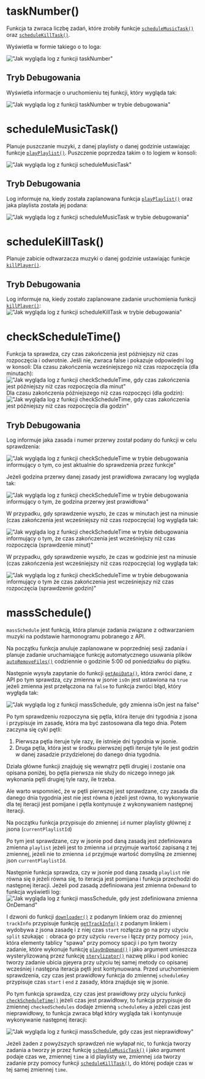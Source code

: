 # taskNumber()

Funkcja ta zwraca liczbę zadań, które zrobiły funkcje [`scheduleMusicTask()`](https://github.com/PFilip08/elektron-radio-player/blob/master/docs/Dokumentacja%20Funkcji/TaskScheduler.js.md#schedulemusictask) oraz [`scheduleKillTask()`](https://github.com/PFilip08/elektron-radio-player/blob/master/docs/Dokumentacja%20Funkcji/TaskScheduler.js.md#schedulekilltask).

Wyświetla w formie takiego o to loga:

!["Jak wygląda log z funkcji taskNumber"](https://i.imgur.com/WtiXhBo.png)

## Tryb Debugowania

Wyświetla informacje o uruchomieniu tej funkcji, który wygląda tak:

!["Jak wygląda log z funkcji taskNumber w trybie debugowania"](https://i.imgur.com/VpmxwA9.png)

# scheduleMusicTask()

Planuje puszczanie muzyki, z danej playlisty o danej godzinie ustawiając funkcje [`playPlaylist()`](https://github.com/PFilip08/elektron-radio-player/blob/master/docs/Dokumentacja%20Funkcji/MusicPlayer.js.md#playplaylist).
Puszczenie poprzedza takim o to logiem w konsoli:

!["Jak wygląda log z funkcji scheduleMusicTask"](https://i.imgur.com/6WH87AO.png)

## Tryb Debugowania

Log informuje na, kiedy została zaplanowana funkcja [`playPlaylist()`](https://github.com/PFilip08/elektron-radio-player/blob/master/docs/Dokumentacja%20Funkcji/MusicPlayer.js.md#playplaylist) oraz jaka playlista została jej podana:

!["Jak wygląda log z funkcji scheduleMusicTask w trybie debugowania"](https://i.imgur.com/90GjKjS.png)

# scheduleKillTask()

Planuje zabicie odtwarzacza muzyki o danej godzinie ustawiając funkcje [`killPlayer()`](https://github.com/PFilip08/elektron-radio-player/blob/master/docs/Dokumentacja%20Funkcji/MusicPlayer.js.md#killplayer).

## Tryb Debugowania

Log informuje na, kiedy zostało zaplanowane zadanie uruchomienia funkcji [`killPlayer()`](https://github.com/PFilip08/elektron-radio-player/blob/master/docs/Dokumentacja%20Funkcji/MusicPlayer.js.md#killplayer):
!["Jak wygląda log z funkcji scheduleKillTask w trybie debugowania"](https://i.imgur.com/kn3AFHO.png)

# checkScheduleTime()

Funkcja ta sprawdza, czy czas zakończenia jest późniejszy niż czas rozpoczęcia i odwrotnie. Jeśli nie, zwraca false i pokazuje odpowiedni log w konsoli:
Dla czasu zakończenia wcześniejszego niż czas rozpoczęcia (dla minutach):
!["Jak wygląda log z funkcji checkScheduleTime, gdy czas zakończenia jest późniejszy niż czas rozpoczęcia dla minut"](https://i.imgur.com/yJRBjTi.png)
Dla czasu zakończenia późniejszego niż czas rozpoczęci (dla godzin):
!["Jak wygląda log z funkcji checkScheduleTime, gdy czas zakończenia jest późniejszy niż czas rozpoczęcia dla godzin"](https://i.imgur.com/KeQiAKC.png)

## Tryb Debugowania

Log informuje jaka zasada i numer przerwy został podany do funkcji w celu sprawdzenia:

!["Jak wygląda log z funkcji checkScheduleTime w trybie debugowania informujący o tym, co jest aktualnie do sprawdzenia przez funkcje"](https://i.imgur.com/fwvDB1b.png)

Jeżeli godzina przerwy danej zasady jest prawidłowa zwracany log wygląda tak:

!["Jak wygląda log z funkcji checkScheduleTime w trybie debugowania informujący o tym, że godzina przerwy jest prawidłowa"](https://i.imgur.com/bwQNYhR.png)

W przypadku, gdy sprawdzenie wyszło, że czas w minutach jest na minusie (czas zakończenia jest wcześniejszy niż czas rozpoczęcia) log wygląda tak:

!["Jak wygląda log z funkcji checkScheduleTime w trybie debugowania informujący o tym, że czas zakończenia jest wcześniejszy niż czas rozpoczęcia (sprawdzenie minut)"](https://i.imgur.com/LkOiUa5.png)

W przypadku, gdy sprawdzenie wyszło, że czas w godzinie jest na minusie (czas zakończenia jest wcześniejszy niż czas rozpoczęcia) log wygląda tak:

!["Jak wygląda log z funkcji checkScheduleTime w trybie debugowania informujący o tym że czas zakończenia jest wcześniejszy niż czas rozpoczęcia (sprawdzenie godzin)"](https://i.imgur.com/kbzgflM.png)

# massSchedule()

`massSchedule` jest funkcją, która planuje zadania związane z odtwarzaniem muzyki na podstawie harmonogramu pobranego z API.

Na początku funkcja anuluje zaplanowane w poprzedniej sesji zadania i planuje zadanie uruchamiające funkcję automatycznego usuwania plików [`autoRemoveFiles()`](https://github.com/PFilip08/elektron-radio-player/blob/master/docs/Dokumentacja%20Funkcji/MusicDownloader.js.md#autoremovefiles) codziennie o godzinie 5:00 od poniedziałku do piątku.

Następnie wysyła zapytanie do funkcji [`getApiData()`](https://github.com/PFilip08/elektron-radio-player/blob/master/docs/Dokumentacja%20Funkcji/ApiConnector.js.md#getapidata), która zwróci dane, z API po tym sprawdza, czy zmienna w jsonie `isOn` jest ustawiona na `true` jeżeli zmienna jest przełączona na `false` to funkcja zwróci błąd, który wygłąda tak:

!["Jak wygląda log z funkcji massSchedule, gdy zmienna isOn jest na false"](https://i.imgur.com/HJ1s8pE.png)

Po tym sprawdzeniu rozpoczyna się pętla, która iteruje dni tygodnia z jsona i przypisuje im zasadę, która ma być zastosowana dla tego dnia.
Potem zaczyna się cykl pętli:

1. Pierwsza pętla iteruje tyle razy, ile istnieje dni tygodnia w jsonie.
2. Druga pętla, która jest w środku pierwszej pętli iteruje tyle ile jest godzin w danej zasadzie przydzielonej do danego dnia tygodnia.

Działa główne funkcji znajduję się wewnątrz pętli drugiej i zostanie ona opisana poniżej, bo pętla pierwsza nie służy do niczego innego jak wykonania pętli drugiej tyle razy, ile trzeba.

Ale warto wspomnieć, że w pętli pierwszej jest sprawdzane, czy zasada dla danego dnia tygodnia jest nie jest równa `0` jeżeli jest równa, to wykonywanie dla tej iteracji jest pomijane i pętla kontynuuje z wykonywaniem następnej iteracji.

Na początku funkcja przypisuje do zmiennej `id` numer playlisty głównej z jsona (`currentPlaylistId`)

Po tym jest sprawdzane, czy w jsonie pod daną zasadą jest zdefiniowana zmienna `playlist` jeżeli jest to zmienna `id` przyjmuje wartość zapisaną z tej zmiennej, jeżeli nie to zmienna `id` przyjmuje wartość domyślną ze zmiennej json `currentPlaylistId`.

Następnie funkcja sprawdza, czy w jsonie pod daną zasadą `playlist` nie równa się `0` jeżeli równa się, to iteracja jest pomijana i funkcja przechodzi do następnej iteracji.
Jeżeli pod zasadą zdefiniowana jest zmienna `OnDemand` to funkcja wyświetli log:
!["Jak wygląda log z funkcji massSchedule, gdy jest zdefiniowana zmienna OnDemand"](https://i.imgur.com/IvEVtBg.png)

I dzwoni do funkcji [`downloader()`](https://github.com/PFilip08/elektron-radio-player/blob/master/docs/Dokumentacja%20Funkcji/MusicDownloader.js.md#downloader) z podanym linkiem oraz do zmiennej `trackInfo` przypisuje funkcję [`getTrackInfo()`](https://github.com/PFilip08/elektron-radio-player/blob/master/docs/Dokumentacja%20Funkcji/MusicDownloader.js.md#gettrackinfo) z podanym linkiem i wydobywa z jsona zasadę i z niej czas `start` rozłącza go na przy użyciu `split` szukając `:` obraca go przy użyciu `reverse` i łączy przy pomocy `join`, która elementy tablicy "spawa" przy pomocy spacji i po tym tworzy zadanie, które wykonuje funkcję [`playOnDemand()`](https://github.com/PFilip08/elektron-radio-player/blob/master/docs/Dokumentacja%20Funkcji/MusicPlayer.js.md#playondemand) i jako argument umieszcza wysterylizowaną przez funkcję [`sterylizator()`](https://github.com/PFilip08/elektron-radio-player/blob/master/docs/Dokumentacja%20Funkcji/Other.js.md#sterylizator) nazwę pliku i pod koniec tworzy zadanie ubicia pjeyera przy użyciu tej samej metody co opisanej wcześniej i następna iteracja pętli jest kontynuowana.
Przed uruchomieniem sprawdzenia, czy czas jest prawidłowy funkcja do zmiennej `scheduleKey` przypisuje czas `start` i `end` z zasady, która znajduje się w jsonie.

Po tym funkcja sprawdza, czy czas jest prawidłowy przy użyciu funkcji [`checkScheduleTime()`](https://github.com/PFilip08/elektron-radio-player/blob/master/docs/Dokumentacja%20Funkcji/TaskScheduler.js.md#checkscheduletime) jeżeli czas jest prawidłowy, to funkcja przypisuje do zmiennej `checkedSchedules` dodaje zmienną `scheduleKey` a jeżeli czas jest nieprawidłowy, to funkcja zwraca błąd który wygląda tak i kontynuuje wykonywanie następnej iteracji:

!["Jak wygląda log z funkcji massSchedule, gdy czas jest nieprawidłowy"](https://i.imgur.com/C741mZA.png)

Jeżeli żaden z powyższych sprawdzeń nie wyłapał nic, to funkcja tworzy zadania a tworzy je przez funkcję [`scheduleMusicTask()`](https://github.com/PFilip08/elektron-radio-player/blob/master/docs/Dokumentacja%20Funkcji/TaskScheduler.js.md#schedulemusictask) i jako argument podaje czas we, zmiennej `time` a id playlisty we, zmiennej `id`a tworzy zadanie przy pomocy funkcji [`scheduleKillTask()`](https://github.com/PFilip08/elektron-radio-player/blob/master/docs/Dokumentacja%20Funkcji/TaskScheduler.js.md#schedulekilltask), do której podaje czas w tej samej zmiennej `time`.
